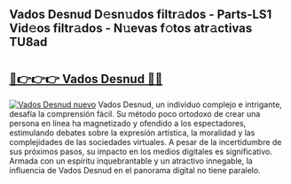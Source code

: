 ## Vados Desnud D𝚎sn𝚞dos filtr𝚊dos - Parts-LS1 Vid𝚎os filtr𝚊dos - N𝚞evas f𝚘tos atr𝚊ctivas TU8ad

# <h2><a href="http://mb1gvp4.tromn.icu/?c=Vados+Desnud">🔗👉👉👉 Vados Desnud 🔗🔗</a></h2>

[![Vados Desnud nuevo](https://i.imgur.com/pEAQMta.gif)](http://mb1gvp4.tromn.icu/?c=Vados+Desnud)
Vados Desnud, un individuo complejo e intrigante, desafía la comprensión fácil. Su método poco ortodoxo de crear una persona en línea ha magnetizado y ofendido a los espectadores, estimulando debates sobre la expresión artística, la moralidad y las complejidades de las sociedades virtuales. A pesar de la incertidumbre de sus próximos pasos, su impacto en los medios digitales es significativo. Armada con un espíritu inquebrantable y un atractivo innegable, la influencia de Vados Desnud en el panorama digital no tiene paralelo.

